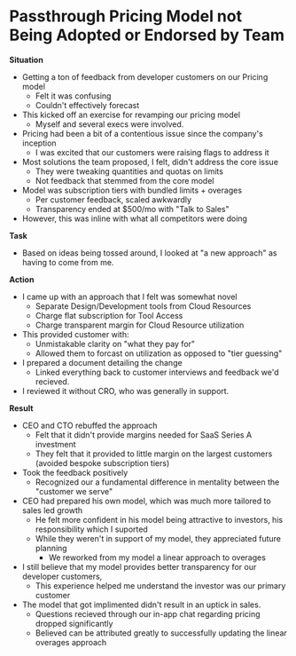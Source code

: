 # Passthrough Pricing Model not Being Adopted or Endorsed by Team

**Situation** 
- Getting a ton of feedback from developer customers on our Pricing model
	- Felt it was confusing
	- Couldn't effectively forecast
- This kicked off an exercise for revamping our pricing model
	- Myself and several execs were involved.
- Pricing had been a bit of a contentious issue since the company's inception
	- I was excited that our customers were raising flags to address it
- Most solutions the team proposed, I felt, didn't address the core issue
	- They were tweaking quantities and quotas on limits
	- Not feedback that stemmed from the core model
- Model was subscription tiers with bundled limits + overages
	- Per customer feedback, scaled awkwardly
	- Transparency ended at $500/mo with "Talk to Sales"
- However, this was inline with what all competitors were doing

**Task**
- Based on ideas being tossed around, I looked at "a new approach" as having to come from me.

**Action**
- I came up with an approach that I felt was somewhat novel
	- Separate Design/Development tools from Cloud Resources
	- Charge flat subscription for Tool Access
	- Charge transparent margin for Cloud Resource utilization
- This provided customer with: 
	- Unmistakable clarity on "what they pay for"
	- Allowed them to forcast on utilization as opposed to "tier guessing"
- I prepared a document detailing the change
	- Linked everything back to customer interviews and feedback we'd recieved.
- I reviewed it without CRO, who was generally in support.

**Result**
- CEO and CTO rebuffed the approach
	- Felt that it didn't provide margins needed for SaaS Series A investment
	- They felt that it provided to little margin on the largest customers (avoided bespoke subscription tiers)
- Took the feedback positively
	- Recognized our a fundamental difference in mentality between the "customer we serve"
- CEO had prepared his own model, which was much more tailored to sales led growth
	- He felt more confident in his model being attractive to investors, his responsibility which I suported
	- While they weren't in support of my model, they appreciated future planning 
		- We reworked from my model a linear approach to overages
- I still believe that my model provides better transparency for our developer customers, 
	- This experience helped me understand the investor was our primary customer
- The model that got implimented didn't result in an uptick in sales. 
	- Questions recieved through our in-app chat regarding pricing dropped significantly
	- Believed can be attributed greatly to successfully updating the linear overages approach
